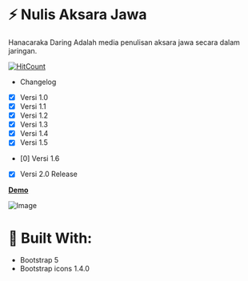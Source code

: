# ⚡ Nulis Aksara Jawa
Hanacaraka Daring
Adalah media penulisan aksara jawa secara dalam jaringan.

[![HitCount](http://hits.dwyl.io/caksup/caksup/nulisaksarajawa.svg)](http://hits.dwyl.io/caksup/nulisaksarajawa)


- Changelog
- [x] Versi 1.0
- [x] Versi 1.1
- [x] Versi 1.2
- [x] Versi 1.3
- [x] Versi 1.4
- [x] Versi 1.5
- [0] Versi 1.6
- [x] Versi 2.0 Release




[**Demo**](https://caksup.github.io/nulisaksarajawa)

![Image](https://)

# 📝 Built With:
- Bootstrap 5
- Bootstrap icons 1.4.0
